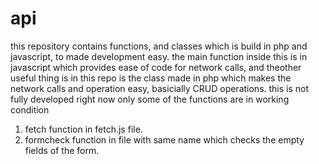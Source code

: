 # api
this repository contains functions, and classes 
which is build in php and javascript, to made development easy.
the main function inside this is in javascript which 
provides ease of code for network calls, and theother useful thing is 
in this repo is the class made in php which makes the network calls
and operation easy, basicially CRUD operations.
this is not fully developed right now only some of the functions are in working condition
1. fetch function in fetch.js file.
2. formcheck function in file with same name which checks the empty fields of the form.

